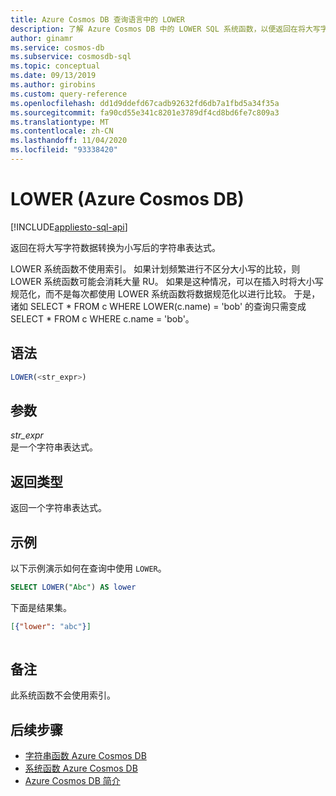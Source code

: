```yaml
---
title: Azure Cosmos DB 查询语言中的 LOWER
description: 了解 Azure Cosmos DB 中的 LOWER SQL 系统函数，以便返回在将大写字符数据转换为小写后的字符串表达式
author: ginamr
ms.service: cosmos-db
ms.subservice: cosmosdb-sql
ms.topic: conceptual
ms.date: 09/13/2019
ms.author: girobins
ms.custom: query-reference
ms.openlocfilehash: dd1d9ddefd67cadb92632fd6db7a1fbd5a34f35a
ms.sourcegitcommit: fa90cd55e341c8201e3789df4cd8bd6fe7c809a3
ms.translationtype: MT
ms.contentlocale: zh-CN
ms.lasthandoff: 11/04/2020
ms.locfileid: "93338420"
---
```

# <a name="lower-azure-cosmos-db"></a>LOWER (Azure Cosmos DB)
[!INCLUDE[appliesto-sql-api](includes/appliesto-sql-api.md)]

 返回在将大写字符数据转换为小写后的字符串表达式。  

LOWER 系统函数不使用索引。 如果计划频繁进行不区分大小写的比较，则 LOWER 系统函数可能会消耗大量 RU。 如果是这种情况，可以在插入时将大小写规范化，而不是每次都使用 LOWER 系统函数将数据规范化以进行比较。 于是，诸如 SELECT * FROM c WHERE LOWER(c.name) = 'bob' 的查询只需变成 SELECT * FROM c WHERE c.name = 'bob'。

## <a name="syntax"></a>语法
  
```sql
LOWER(<str_expr>)  
```  
  
## <a name="arguments"></a>参数
  
*str_expr*  
   是一个字符串表达式。  
  
## <a name="return-types"></a>返回类型
  
  返回一个字符串表达式。  
  
## <a name="examples"></a>示例
  
  以下示例演示如何在查询中使用 `LOWER`。  
  
```sql
SELECT LOWER("Abc") AS lower
```  
  
 下面是结果集。  
  
```json
[{"lower": "abc"}]  
  
```  

## <a name="remarks"></a>备注

此系统函数不会使用索引。

## <a name="next-steps"></a>后续步骤

- [字符串函数 Azure Cosmos DB](sql-query-string-functions.md)
- [系统函数 Azure Cosmos DB](sql-query-system-functions.md)
- [Azure Cosmos DB 简介](introduction.md)
